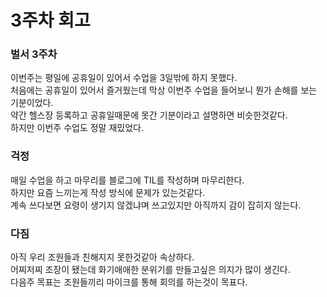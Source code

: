 # 3주차 회고

### 벌서 3주차

이번주는 평일에 공휴일이 있어서 수업을 3일밖에 하지 못했다.  
처음에는 공휴일이 있어서 즐거웠는데 막상 이번주 수업을 들어보니 뭔가 손해를 보는 기분이었다.  
약간 헬스장 등록하고 공휴일때문에 못간 기분이라고 설명하면 비슷한것같다.  
하지만 이번주 수업도 정말 재밌었다.

### 걱정

매일 수업을 하고 마무리를 블로그에 TIL를 작성하며 마무리한다.  
하지만 요즘 느끼는게 작성 방식에 문제가 있는것같다.  
계속 쓰다보면 요령이 생기지 않겠냐며 쓰고있지만 아직까지 감이 잡히지 않는다.  

### 다짐

아직 우리 조원들과 친해지지 못한것같아 속상하다.  
어찌저찌 조장이 됐는데 화기애애한 분위기를 만들고싶은 의지가 많이 생긴다.  
다음주 목표는 조원들끼리 마이크를 통해 회의를 하는것이 목표다.